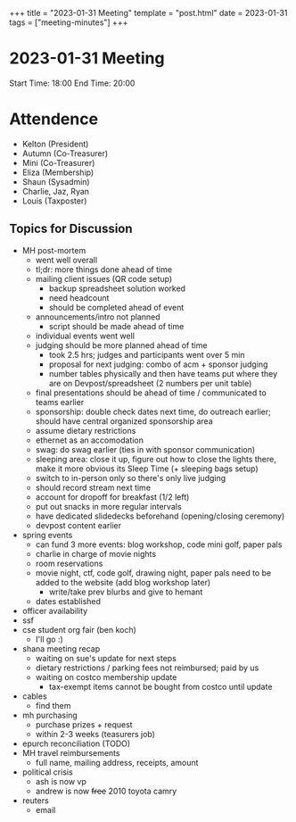 +++
title = "2023-01-31 Meeting"
template = "post.html"
date = 2023-01-31
tags = ["meeting-minutes"]
+++
# 2023-01-31 Meeting

Start Time: 18:00
End Time: 20:00

# Attendence
- Kelton (President)
- Autumn (Co-Treasurer)
- Mini (Co-Treasurer)
- Eliza (Membership)
- Shaun (Sysadmin)
- Charlie, Jaz, Ryan
- Louis (Taxposter)

## Topics for Discussion
- MH post-mortem
  - went well overall
  - tl;dr: more things done ahead of time
  - mailing client issues (QR code setup)
    - backup spreadsheet solution worked
    - need headcount  
    - should be completed ahead of event
  - announcements/intro not planned
    - script should be made ahead of time
  - individual events went well
  - judging should be more planned ahead of time
    - took 2.5 hrs; judges and participants went over 5 min
    - proposal for next judging: combo of acm + sponsor judging
    - number tables physically and then have teams put where they are on Devpost/spreadsheet (2 numbers per unit table)
  - final presentations should be ahead of time / communicated to teams earlier
  - sponsorship: double check dates next time, do outreach earlier; should have central organized sponsorship area
  - assume dietary restrictions
  - ethernet as an accomodation  
  - swag: do swag earlier (ties in with sponsor communication)
  - sleeping area: close it up, figure out how to close the lights there, make it more obvious its Sleep Time (+ sleeping bags setup)
  - switch to in-person only so there's only live judging
  - should record stream next time
  - account for dropoff for breakfast (1/2 left)
  - put out snacks in more regular intervals
  - have dedicated slidedecks beforehand (opening/closing ceremony)
  - devpost content earlier
- spring events
  - can fund 3 more events: blog workshop, code mini golf, paper pals
  - charlie in charge of movie nights
  - room reservations
  - movie night, ctf, code golf, drawing night, paper pals need to be added to the website (add blog workshop later)
    - write/take prev blurbs and give to hemant
  - dates established
- officer availability
- ssf
- cse student org fair (ben koch)
  - I'll go :)
- shana meeting recap
  - waiting on sue's update for next steps
  - dietary restrictions / parking fees not reimbursed; paid by us
  - waiting on costco membership update
    - tax-exempt items cannot be bought from costco until update 
- cables
  - find them
- mh purchasing
  - purchase prizes + request
  - within 2-3 weeks (teasurers job)
- epurch reconciliation (TODO)
- MH travel reimbursements
  - full name, mailing address, receipts, amount
- political crisis
  - ash is now vp
  - andrew is now ~~free~~ 2010 toyota camry  
- reuters
  - email

